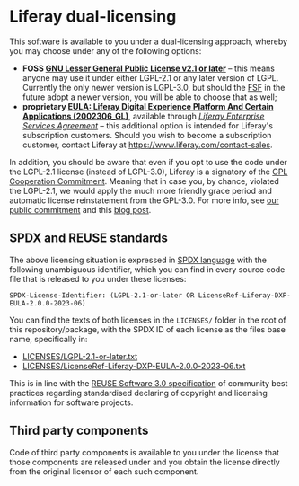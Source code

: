 # Liferay dual-licensing

This software is available to you under a dual-licensing approach, whereby you may choose under any of the following options:

- **FOSS [GNU Lesser General Public License v2.1 or later][lgpl-2.1-or-later]** – this means anyone may use it under either LGPL-2.1 or any later version of LGPL. Currently the only newer version is LGPL-3.0, but should the [FSF][fsf] in the future adopt a newer version, you will be able to choose that as well;
- **proprietary [EULA: Liferay Digital Experience Platform And Certain Applications (2002306_GL)][dxp_eula]**, available through _[Liferay Enterprise Services Agreement][esa]_ – this additional option is intended for Liferay's subscription customers. Should you wish to become a subscription customer, contact Liferay at <https://www.liferay.com/contact-sales>.

In addition, you should be aware that even if you opt to use the code under the LGPL-2.1 license (instead of LGPL-3.0), Liferay is a signatory of the [GPL Cooperation Commitment][gplcc]. Meaning that in case you, by chance, violated the LGPL-2.1, we would apply the much more friendly grace period and automatic license reinstatement from the GPL-3.0. For more info, see [our public commitment][gplcc_liferay] and this [blog post][gplcc_blog].

## SPDX and REUSE standards

The above licensing situation is expressed in [SPDX language][spdx_id] with the following unambiguous identifier, which you can find in every source code file that is released to you under these licenses:

`SPDX-License-Identifier: (LGPL-2.1-or-later OR LicenseRef-Liferay-DXP-EULA-2.0.0-2023-06)`

You can find the texts of both licenses in the `LICENSES/` folder in the root of this repository/package, with the SPDX ID of each license as the files base name, specifically in:

- [LICENSES/LGPL-2.1-or-later.txt](LICENSES/LGPL-2.1-or-later.txt)
- [LICENSES/LicenseRef-Liferay-DXP-EULA-2.0.0-2023-06.txt](LICENSES/LicenseRef-Liferay-DXP-EULA-2.0.0-2023-06.txt)

This is in line with the [REUSE Software 3.0 specification][reuse] of community best practices regarding standardised declaring of copyright and licensing information for software projects.

## Third party components

Code of third party components is available to you under the license that those components are released under and you obtain the license directly from the original licensor of each such component.

[spdx_id]: https://spdx.org/ids
[reuse]: https://reuse.software/spec/
[gplcc]: https://gplcc.github.io/gplcc/
[gplcc_liferay]: https://liferay.dev/gplv3-enforcement-statement
[lgpl-2.1-or-later]: https://spdx.org/licenses/LGPL-2.1-or-later.html
[gplcc_blog]: https://liferay.dev/blogs/-/blogs/liferay-joins-open-source-leaders-in-protecting-developers
[fsf]: https://fsf.org
[dxp_eula]: https://web.liferay.com/legal/doc/eula/dxp/2002306_GL
[esa]: https://www.liferay.com/legal